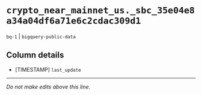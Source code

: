 # `crypto_near_mainnet_us._sbc_35e04e8a34a04df6a71e6c2cdac309d1`
`bq-1` | `bigquery-public-data`

## Column details
* [TIMESTAMP] `last_update`

-------------------------------------------------------------------------------
*Do not make edits above this line.*
